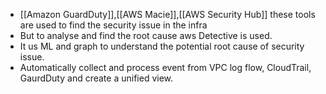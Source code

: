 
- [[Amazon GuardDuty]],[[AWS Macie]],[[AWS Security Hub]] these tools are used to find the security issue in the infra 
- But to analyse and find the root cause aws Detective is used.
- It us ML and graph to understand the potential root cause of security issue.
- Automatically collect and process event from VPC log flow, CloudTrail, GaurdDuty and create a unified view.
